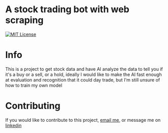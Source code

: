 # A stock trading bot with web scraping

[![MIT License](https://img.shields.io/badge/MIT_License-222f38?style=for-the-badge)](LICENSE.md)

# Info

This is a project to get stock data and have AI analyze the data to tell you if it's a buy or a sell, or a hold, ideally I would like to make the AI fast enough at evaluation and recognition that it could day trade, but I'm still unsure of how to train my own model

# Contributing

If you would like to contribute to this project, [email me](mailto:alexwaldmann2004@gmail.com), or message me on [linkedin](https://linkedin.com/in/alex-waldmann/)
